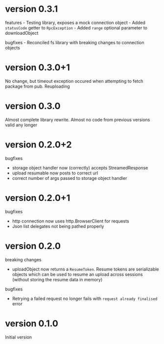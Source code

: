 version 0.3.1
=============

features
    - Testing library, exposes a mock connection object
    - Added `statusCode` getter to `RpcException`
    - Added `range` optional parameter to downloadObject

bugfixes
    - Reconciled fs library with breaking changes to connection objects


version 0.3.0+1
===============

No change, but timeout exception occured when attempting to fetch package from pub.
Reuploading

version 0.3.0
=============

Almost complete library rewrite. Almost no code from previous versions valid any longer

version 0.2.0+2
===============

bugfixes
  - storage object handler now (correctly) accepts StreamedResponse
  - upload resumable now posts to correct url
  - correct number of args passed to storage object handler

version 0.2.0+1
===============

bugfixes
  - http connection now uses http.BrowserClient for requests
  - Json list delegates not being pathed properly

version 0.2.0
=============

breaking changes
  - uploadObject now returns a `ResumeToken`. Resume tokens are serializable objects
    which can be used to resume an upload across sessions (without storing the resume data in memory)

bugfixes
  - Retrying a failed request no longer fails with `request already finalised` error

version 0.1.0
=============

Initial version
